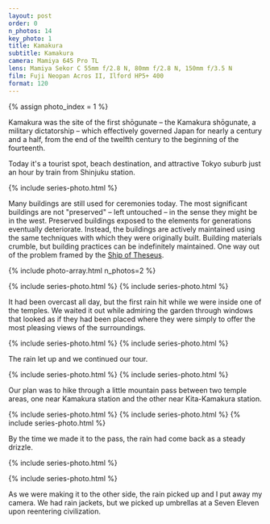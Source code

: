 ```yaml
---
layout: post
order: 0
n_photos: 14
key_photo: 1
title: Kamakura
subtitle: Kamakura
camera: Mamiya 645 Pro TL
lens: Mamiya Sekor C 55mm f/2.8 N, 80mm f/2.8 N, 150mm f/3.5 N
film: Fuji Neopan Acros II, Ilford HP5+ 400
format: 120
---
```


{% assign photo_index = 1 %}

Kamakura was the site of the first shōgunate – the Kamakura shōgunate, a military dictatorship – which effectively governed Japan for nearly a century and a half, from the end of the twelfth century to the beginning of the fourteenth.

Today it's a tourist spot, beach destination, and attractive Tokyo suburb just an hour by train from Shinjuku station.

{% include series-photo.html %}

Many buildings are still used for ceremonies today. The most significant buildings are not "preserved" – left untouched – in the sense they might be in the west. Preserved buildings exposed to the elements for generations eventually deteriorate. Instead, the buildings are actively maintained using the same techniques with which they were originally built. Building materials crumble, but building practices can be indefinitely maintained. One way out of the problem framed by the [Ship of Theseus](https://en.wikipedia.org/wiki/Ship_of_Theseus).

{% include photo-array.html n_photos=2 %}

{% include series-photo.html %}
{% include series-photo.html %}

It had been overcast all day, but the first rain hit while we were inside one of the temples. We waited it out while admiring the garden through windows that looked as if they had been placed where they were simply to offer the most pleasing views of the surroundings.

{% include series-photo.html %}
{% include series-photo.html %}

The rain let up and we continued our tour.

{% include series-photo.html %}
{% include series-photo.html %}

Our plan was to hike through a little mountain pass between two temple areas, one near Kamakura station and the other near Kita-Kamakura station.

{% include series-photo.html %}
{% include series-photo.html %}
{% include series-photo.html %}

By the time we made it to the pass, the rain had come back as a steady drizzle.

{% include series-photo.html %}

{% include series-photo.html %}

As we were making it to the other side, the rain picked up and I put away my camera. We had rain jackets, but we picked up umbrellas at a Seven Eleven upon reentering civilization.